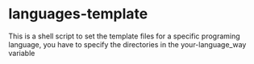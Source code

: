 # languages-template
This is a shell script to set the template files for a specific programing language,
you have to specify the directories in the your-language_way variable 
